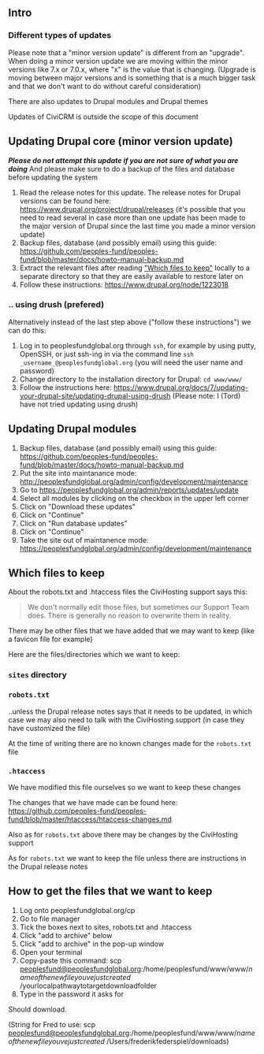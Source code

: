 
## Intro

### Different types of updates
Please note that a "minor version update" is different from an "upgrade". When doing a minor version update we are moving within the minor versions like 7.x or 7.0.x, where "x" is the value that is changing. (Upgrade is moving between major versions and is something that is a much bigger task and that we don't want to do without careful consideration)

There are also updates to Drupal modules and Drupal themes

Updates of CiviCRM is outside the scope of this document


## Updating Drupal core (minor version update)


***Please do not attempt this update if you are not sure of what you are doing*** And please make sure to do a backup of the files and database before updating the system

1. Read the release notes for this update. The release notes for Drupal versions can be found here: https://www.drupal.org/project/drupal/releases (it's possible that you need to read several in case more than one update has been made to the major version of Drupal since the last time you made a minor version update)
2. Backup files, database (and possibly email) using this guide: https://github.com/peoples-fund/peoples-fund/blob/master/docs/howto-manual-backup.md
3. Extract the relevant files after reading ["Which files to keep"](#which-files-to-keep) locally to a separate directory so that they are easily available to restore later on
4. Follow these instructions: https://www.drupal.org/node/1223018

### .. using drush (prefered)

Alternatively instead of the last step above ("follow these instructions") we can do this:

1. Log in to peoplesfundglobal.org through `ssh`, for example by using putty, OpenSSH, or just ssh-ing in via the command line `ssh _username_@peoplesfundglobal.org` (you will need the user name and password)
2. Change directory to the installation directory for Drupal: `cd www/www/`
3. Follow the instructions here: https://www.drupal.org/docs/7/updating-your-drupal-site/updating-drupal-using-drush (Please note: I (Tord) have not tried updating using drush)


## Updating Drupal modules

1. Backup files, database (and possibly email) using this guide: https://github.com/peoples-fund/peoples-fund/blob/master/docs/howto-manual-backup.md
2. Put the site into maintanance mode: http://peoplesfundglobal.org/admin/config/development/maintenance
3. Go to https://peoplesfundglobal.org/admin/reports/updates/update
4. Select all modules by clicking on the checkbox in the upper left corner
5. Click on "Download these updates"
6. Click on "Continue"
7. Click on "Run database updates"
8. Click on "Continue"
9. Take the site out of maintanence mode: https://peoplesfundglobal.org/admin/config/development/maintenance


## Which files to keep

About the robots.txt and .htaccess files the CiviHosting support says this:
> We don't normally edit those files, but sometimes our Support Team does. There is
generally no reason to overwrite them in reality.

There may be other files that we have added that we may want to keep (like a favicon file for example)

Here are the files/directories which we want to keep:

### `sites` directory

### `robots.txt`

..unless the Drupal release notes says that it needs to be updated, in which case we may also need to talk with the CiviHosting support (in case they have customized the file)

At the time of writing there are no known changes made for the `robots.txt` file

### `.htaccess`
We have modified this file ourselves so we want to keep these changes

The changes that we have made can be found here:
https://github.com/peoples-fund/peoples-fund/blob/master/htaccess/htaccess-changes.md

Also as for `robots.txt` above there may be changes by the CiviHosting support

As for `robots.txt` we want to keep the file unless there are instructions in the Drupal release notes

## How to get the files that we want to keep
1. Log onto peoplesfundglobal.org/cp
2. Go to file manager
3. Tick the boxes next to sites, robots.txt and .htaccess
4. Click "add to archive" below
5. Click "add to archive" in the pop-up window
6. Open your terminal
7. Copy-paste this command: scp peoplesfund@peoplesfundglobal.org:/home/peoplesfund/www/www/_nameofthenewfileyouvejustcreated_ /yourlocalpathwaytotargetdownloadfolder
8. Type in the password it asks for

Should download.

(String for Fred to use: scp peoplesfund@peoplesfundglobal.org:/home/peoplesfund/www/www/_nameofthenewfileyouvejustcreated_ /Users/frederikfederspiel/downloads)
